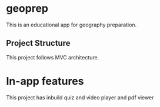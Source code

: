 # geoprep

This is an educational app for geography preparation.

## Project Structure
This project follows MVC architecture.

# In-app features
This project has inbuild quiz and video player and pdf viewer
